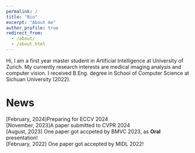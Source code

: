 ```yaml
---
permalink: /
title: "Bio"
excerpt: "About me"
author_profile: true
redirect_from: 
  - /about/
  - /about.html
---
```



Hi, I am a first year master student in Artificial Intelligence at  University of Zurich. My currently research interests are medical imaging analysis and computer vision. I received B.Eng. degree in School of Computer Science at Sichuan University (2022).

News
======
[February, 2024]Preparing for ECCV 2024 <br>
[November, 2023]A paper submitted to CVPR 2024 <br>
[August, 2023] One paper got accpeted by BMVC 2023, as **Oral** presentation!  
[February, 2022] One paper got accepted by MIDL 2022!  

<!-- Music
======
<html>
<head>
    <title>APlayer and MetingJS Demo</title>
    <link href="https://cdn.jsdelivr.net/npm/aplayer@1.7.0/dist/APlayer.min.css" rel="stylesheet">
    <script src="https://cdn.jsdelivr.net/npm/aplayer@1.7.0/dist/APlayer.min.js"></script>
</head>
<body>
    <div class="aplayer" data-id="002QE24W26baEy" data-server="tencent" data-type="album" data-fixed="true" data-autoplay="false"></div>
    <script src="https://cdn.jsdelivr.net/npm/meting@1.1.0/dist/Meting.min.js"></script>
</body>

</html> -->





